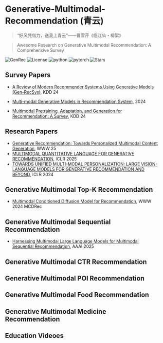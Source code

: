 # Generative-Multimodal-Recommendation (青云)
> “好风凭借力，送我上青云”——曹雪芹《临江仙・柳絮》

> Awesome Research on Generative Multimodal Recommendation: A Comprehensive Survey
> 
![GenRec](https://img.shields.io/badge/Survey-GenMMRec-orange) ![License](https://img.shields.io/badge/License-MIT-B39DDB) ![python](https://img.shields.io/badge/python-3.8+-blue) ![pytorch](https://img.shields.io/badge/pytorch-2.0-FFA000) ![Stars](https://img.shields.io/github/stars/orangeheyue/Generative-Multimodal-Recommendation?style=social)


## Survey Papers
- [A Review of Modern Recommender Systems Using Generative Models (Gen-RecSys)](https://dl.acm.org/doi/pdf/10.1145/3637528.3671474), KDD 24

- [Multi-modal Generative Models in Recommendation System](https://arxiv.org/pdf/2409.10993), 2024

- [Multimodal Pretraining, Adaptation, and Generation for Recommendation: A Survey](https://arxiv.org/pdf/2404.00621), KDD 24




## Research Papers
- [Generative Recommendation: Towards Personalized Multimodal Content Generation](https://dl.acm.org/doi/pdf/10.1145/3701716.3717529), WWW 25
- [MULTIMODAL QUANTITATIVE LANGUAGE FOR GENERATIVE RECOMMENDATION](https://arxiv.org/pdf/2504.05314?), ICLR 2025
- [TOWARDS UNIFIED MULTI-MODAL PERSONALIZATION: LARGE VISION-LANGUAGE MODELS FOR GENERATIVE RECOMMENDATION AND BEYOND](https://arxiv.org/pdf/2403.10667?), ICLR 2024

## Generative Multimodal Top-K Recommendation
- [Multimodal Conditioned Diffusion Model for Recommendation](https://web.archive.org/web/20240521123350id_/https://dl.acm.org/doi/pdf/10.1145/3589335.3651956), WWW 2024  MCDRec

## Generative Multimodal Sequential Recommendation
- [Harnessing Multimodal Large Language Models for Multimodal Sequential Recommendation](https://ojs.aaai.org/index.php/AAAI/article/view/33426), AAAI 2025

## Generative Multimodal CTR Recommendation


## Generative Multimodal POI Recommendation 


## Generative Multimodal Food Recommendation


## Generative Multimodal Medicine Recommendation


## Education Videoes

